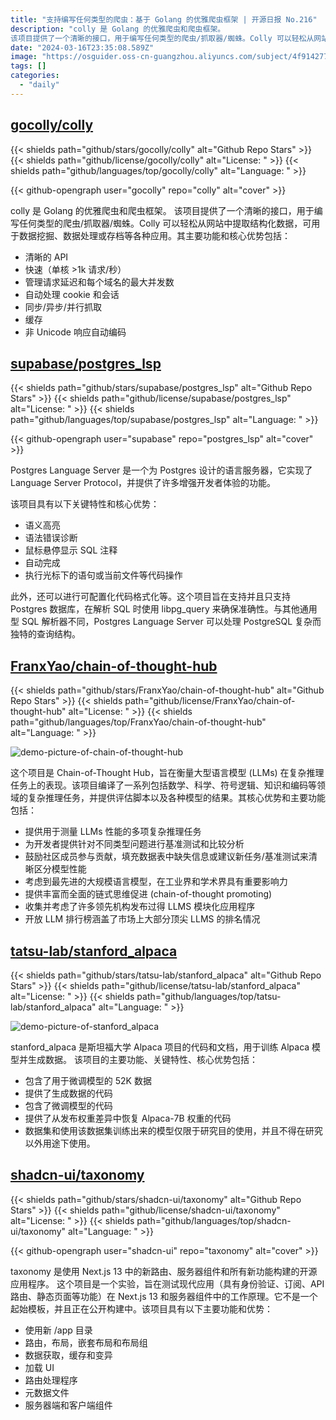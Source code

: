 ```yaml
---
title: "支持编写任何类型的爬虫：基于 Golang 的优雅爬虫框架 | 开源日报 No.216"
description: "colly 是 Golang 的优雅爬虫和爬虫框架。
该项目提供了一个清晰的接口，用于编写任何类型的爬虫/抓取器/蜘蛛。Colly 可以轻松从网站中提取结构化数据，可用于数据挖掘、数据处理或存档等各种应用。"
date: "2024-03-16T23:35:08.589Z"
image: "https://osguider.oss-cn-guangzhou.aliyuncs.com/subject/4f9142779c9143e8105172cde9eb7cf6.png"
tags: []
categories:
  - "daily"
---
```


## [gocolly/colly](https://github.com/gocolly/colly)

{{< shields path="github/stars/gocolly/colly" alt="Github Repo Stars" >}} {{< shields path="github/license/gocolly/colly" alt="License: " >}} {{< shields path="github/languages/top/gocolly/colly" alt="Language: " >}}

{{< github-opengraph user="gocolly" repo="colly" alt="cover" >}}

colly 是 Golang 的优雅爬虫和爬虫框架。
该项目提供了一个清晰的接口，用于编写任何类型的爬虫/抓取器/蜘蛛。Colly 可以轻松从网站中提取结构化数据，可用于数据挖掘、数据处理或存档等各种应用。其主要功能和核心优势包括：

- 清晰的 API
- 快速（单核 >1k 请求/秒）
- 管理请求延迟和每个域名的最大并发数
- 自动处理 cookie 和会话
- 同步/异步/并行抓取
- 缓存
- 非 Unicode 响应自动编码
  
## [supabase/postgres_lsp](https://github.com/supabase/postgres_lsp)

{{< shields path="github/stars/supabase/postgres_lsp" alt="Github Repo Stars" >}} {{< shields path="github/license/supabase/postgres_lsp" alt="License: " >}} {{< shields path="github/languages/top/supabase/postgres_lsp" alt="Language: " >}}

{{< github-opengraph user="supabase" repo="postgres_lsp" alt="cover" >}}

Postgres Language Server 是一个为 Postgres 设计的语言服务器，它实现了 Language Server Protocol，并提供了许多增强开发者体验的功能。

该项目具有以下关键特性和核心优势：

- 语义高亮
- 语法错误诊断
- 鼠标悬停显示 SQL 注释
- 自动完成
- 执行光标下的语句或当前文件等代码操作

此外，还可以进行可配置化代码格式化等。这个项目旨在支持并且只支持 Postgres 数据库，在解析 SQL 时使用 libpg_query 来确保准确性。与其他通用型 SQL 解析器不同，Postgres Language Server 可以处理 PostgreSQL 复杂而独特的查询结构。
  
## [FranxYao/chain-of-thought-hub](https://github.com/FranxYao/chain-of-thought-hub)

{{< shields path="github/stars/FranxYao/chain-of-thought-hub" alt="Github Repo Stars" >}} {{< shields path="github/license/FranxYao/chain-of-thought-hub" alt="License: " >}} {{< shields path="github/languages/top/FranxYao/chain-of-thought-hub" alt="Language: " >}}

![demo-picture-of-chain-of-thought-hub](https://osguider.oss-cn-guangzhou.aliyuncs.com/subject/ad501bd3be06c439feb27cc9178e1408.png)

这个项目是 Chain-of-Thought Hub，旨在衡量大型语言模型 (LLMs) 在复杂推理任务上的表现。该项目编译了一系列包括数学、科学、符号逻辑、知识和编码等领域的复杂推理任务，并提供评估脚本以及各种模型的结果。其核心优势和主要功能包括：

- 提供用于测量 LLMs 性能的多项复杂推理任务
- 为开发者提供针对不同类型问题进行基准测试和比较分析
- 鼓励社区成员参与贡献，填充数据表中缺失信息或建议新任务/基准测试来清晰区分模型性能
- 考虑到最先进的大规模语言模型，在工业界和学术界具有重要影响力
- 提供丰富而全面的链式思维促进 (chain-of-thought promoting)
- 收集并考虑了许多领先机构发布过得 LLMS 模块化应用程序
- 开放 LLM 排行榜涵盖了市场上大部分顶尖 LLMS 的排名情况
  
## [tatsu-lab/stanford_alpaca](https://github.com/tatsu-lab/stanford_alpaca)

{{< shields path="github/stars/tatsu-lab/stanford_alpaca" alt="Github Repo Stars" >}} {{< shields path="github/license/tatsu-lab/stanford_alpaca" alt="License: " >}} {{< shields path="github/languages/top/tatsu-lab/stanford_alpaca" alt="Language: " >}}

![demo-picture-of-stanford_alpaca](https://static.osguider.com/subject/github/tatsu-lab/stanford_alpaca/bc762279ecd2492df60e01d9c6b4d4ae.png)

stanford_alpaca 是斯坦福大学 Alpaca 项目的代码和文档，用于训练 Alpaca 模型并生成数据。
该项目的主要功能、关键特性、核心优势包括：

- 包含了用于微调模型的 52K 数据
- 提供了生成数据的代码
- 包含了微调模型的代码
- 提供了从发布权重差异中恢复 Alpaca-7B 权重的代码
- 数据集和使用该数据集训练出来的模型仅限于研究目的使用，并且不得在研究以外用途下使用。
  
## [shadcn-ui/taxonomy](https://github.com/shadcn-ui/taxonomy)

{{< shields path="github/stars/shadcn-ui/taxonomy" alt="Github Repo Stars" >}} {{< shields path="github/license/shadcn-ui/taxonomy" alt="License: " >}} {{< shields path="github/languages/top/shadcn-ui/taxonomy" alt="Language: " >}}

{{< github-opengraph user="shadcn-ui" repo="taxonomy" alt="cover" >}}

taxonomy 是使用 Next.js 13 中的新路由、服务器组件和所有新功能构建的开源应用程序。
这个项目是一个实验，旨在测试现代应用（具有身份验证、订阅、API 路由、静态页面等功能）在 Next.js 13 和服务器组件中的工作原理。它不是一个起始模板，并且正在公开构建中。该项目具有以下主要功能和优势：

- 使用新 /app 目录
- 路由，布局，嵌套布局和布局组
- 数据获取，缓存和变异
- 加载 UI
- 路由处理程序
- 元数据文件
- 服务器端和客户端组件
  
